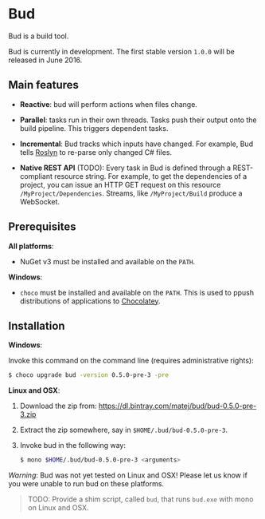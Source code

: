 # Bud

Bud is a build tool.

Bud is currently in development. The first stable version `1.0.0` will be released in June 2016.


## Main features

- __Reactive__: bud will perform actions when files change.

- __Parallel__: tasks run in their own threads. Tasks push their output onto the build pipeline. This triggers dependent tasks.

- __Incremental__: Bud tracks which inputs have changed. For example, Bud tells [Roslyn](https://github.com/dotnet/roslyn) to re-parse only changed C# files.

- __Native REST API__ (TODO): Every task in Bud is defined through a REST-compliant resource string. For example, to get the dependencies of a project, you can issue an HTTP GET request on this resource `/MyProject/Dependencies`. Streams, like `/MyProject/Build` produce a WebSocket.


## Prerequisites

__All platforms__:

- NuGet v3 must be installed and available on the `PATH`.

__Windows__:

- `choco` must be installed and available on the `PATH`. This is used to ppush distributions of applications to [Chocolatey](https://chocolatey.org/).

## Installation

__Windows__:

Invoke this command on the command line (requires administrative rights):

```bash
$ choco upgrade bud -version 0.5.0-pre-3 -pre
```

__Linux and OSX__:


1. Download the zip from: https://dl.bintray.com/matej/bud/bud-0.5.0-pre-3.zip

1. Extract the zip somewhere, say in `$HOME/.bud/bud-0.5.0-pre-3`.

1. Invoke bud in the following way:

    ```bash
    $ mono $HOME/.bud/bud-0.5.0-pre-3 <arguments>
    ```

_Warning_: Bud was not yet tested on Linux and OSX! Please let us know if you were unable to run bud on these platforms.

> TODO: Provide a shim script, called `bud`, that runs `bud.exe` with mono on Linux and OSX.